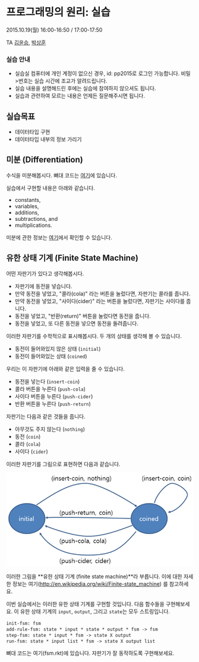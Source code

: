 # 프로그래밍의 원리: 실습 #

2015.10.19(월) 16:00-16:50 / 17:00-17:50

TA [김윤승](http://sf.snu.ac.kr/yoonseung.kim), [박상훈](http://sf.snu.ac.kr/sanghoon.park)

### 실습 안내 ###

* 실습실 컴퓨터에 개인 계정이 없으신 경우, id: pp2015로 로그인 가능합니다. 비밀>번호는 실습 시간에 조교가 알려드립니다.
* 실습 내용을 설명해드린 후에는 실습에 참여하지 않으셔도 됩니다.
* 실습과 관련하여 모르는 내용은 언제든 질문해주시면 됩니다.

## 실습목표 ##

+ 데이터타입 구현
+ 데이터타입 내부의 정보 가리기

## 미분 (Differentiation) ##

수식을 미분해봅시다. 뼈대 코드는 [여기](differentiate.rkt)에 있습니다.

실습에서 구현할 내용은 아래와 같습니다.

+ constants,
+ variables,
+ additions,
+ subtractions, and
+ multiplications.

미분에 관한 정보는 [여기](http://en.wikipedia.org/wiki/Differentiation)에서 확인할 수 있습니다.

## 유한 상태 기계 (Finite State Machine) ##

어떤 자판기가 있다고 생각해봅시다.

+ 자판기에 동전을 넣습니다.
+ 만약 동전을 넣었고, "콜라(cola)" 라는 버튼을 눌렀다면, 자판기는 콜라를 줍니다.
+ 만약 동전을 넣었고, "사이다(cider)" 라는 버튼을 눌렀다면, 자판기는 사이다를 줍니다.
+ 동전을 넣었고, "반환(return)" 버튼을 눌렀다면 동전을 줍니다.
+ 동전을 넣었고, 또 다른 동전을 넣으면 동전을 돌려줍니다.

이러한 자판기를 수학적으로 표시해봅시다. 두 개의 상태를 생각해 볼 수 있습니다.

+ 동전이 들어와있지 않은 상태 (```initial```)
+ 동전이 들어와있는 상태 (```coined```)

우리는 이 자판기에 아래와 같은 입력을 줄 수 있습니다.

+ 동전을 넣는다 (```insert-coin```)
+ 콜라 버튼을 누른다 (```push-cola```)
+ 사이다 버튼을 누른다 (```push-cider```)
+ 반환 버튼을 누른다 (```push-return```)

자판기는 다음과 같은 것들을 줍니다.

+ 아무것도 주지 않는다 (```nothing```)
+ 동전 (```coin```)
+ 콜라 (```cola```)
+ 사이다 (```cider```)

이러한 자판기를 그림으로 표현하면 다음과 같습니다.

![fsm](fsm.png)

이러한 그림을 **유한 상태 기계 (finite state machine)**라 부릅니다. 이에 대한 자세한 정보는 여기(http://en.wikipedia.org/wiki/Finite-state_machine) 를 참고하세요.

이번 실습에서는 이러한 유한 상태 기계를 구현할 것입니다. 다음 함수들을 구현해보세요. 이 유한 상태 기계의 ```input```, ```output```, 그리고 ```state```는 모두 스트링입니다.

```racket
init-fsm: fsm
add-rule-fsm: state * input * state * output * fsm -> fsm
step-fsm: state * input * fsm -> state X output
run-fsm: state * input list * fsm -> state X output list
```

뼈대 코드는 여기(fsm.rkt)에 있습니다. 자판기가 잘 동작하도록 구현해보세요.
